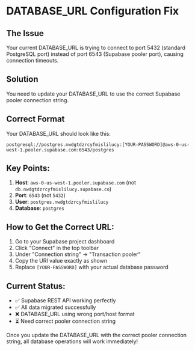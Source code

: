 # DATABASE_URL Configuration Fix

## The Issue
Your current DATABASE_URL is trying to connect to port 5432 (standard PostgreSQL port) instead of port 6543 (Supabase pooler port), causing connection timeouts.

## Solution
You need to update your DATABASE_URL to use the correct Supabase pooler connection string.

## Correct Format
Your DATABASE_URL should look like this:
```
postgresql://postgres.nwdgtdzrcyfmislilucy:[YOUR-PASSWORD]@aws-0-us-west-1.pooler.supabase.com:6543/postgres
```

## Key Points:
1. **Host**: `aws-0-us-west-1.pooler.supabase.com` (not `db.nwdgtdzrcyfmislilucy.supabase.co`)
2. **Port**: `6543` (not `5432`)
3. **User**: `postgres.nwdgtdzrcyfmislilucy`
4. **Database**: `postgres`

## How to Get the Correct URL:
1. Go to your Supabase project dashboard
2. Click "Connect" in the top toolbar
3. Under "Connection string" → "Transaction pooler"
4. Copy the URI value exactly as shown
5. Replace `[YOUR-PASSWORD]` with your actual database password

## Current Status:
- ✅ Supabase REST API working perfectly
- ✅ All data migrated successfully
- ❌ DATABASE_URL using wrong port/host format
- ⏳ Need correct pooler connection string

Once you update the DATABASE_URL with the correct pooler connection string, all database operations will work immediately!